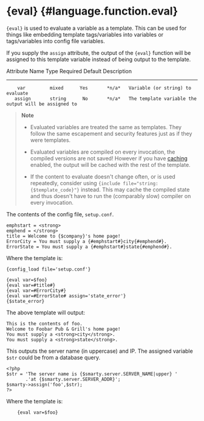 {eval} {#language.function.eval}
======

`{eval}` is used to evaluate a variable as a template. This can be used
for things like embedding template tags/variables into variables or
tags/variables into config file variables.

If you supply the `assign` attribute, the output of the `{eval}`
function will be assigned to this template variable instead of being
output to the template.

   Attribute Name    Type    Required   Default  Description
  ---------------- -------- ---------- --------- ------------------------------------------------------
        var         mixed      Yes       *n/a*   Variable (or string) to evaluate
       assign       string      No       *n/a*   The template variable the output will be assigned to

> **Note**
>
> -   Evaluated variables are treated the same as templates. They follow
>     the same escapement and security features just as if they were
>     templates.
>
> -   Evaluated variables are compiled on every invocation, the compiled
>     versions are not saved! However if you have [caching](#caching)
>     enabled, the output will be cached with the rest of the template.
>
> -   If the content to evaluate doesn\'t change often, or is used
>     repeatedly, consider using
>     `{include file="string:{$template_code}"}` instead. This may cache
>     the compiled state and thus doesn\'t have to run the (comparably
>     slow) compiler on every invocation.
>
The contents of the config file, `setup.conf`.


    emphstart = <strong>
    emphend = </strong>
    title = Welcome to {$company}'s home page!
    ErrorCity = You must supply a {#emphstart#}city{#emphend#}.
    ErrorState = You must supply a {#emphstart#}state{#emphend#}.

      

Where the template is:


    {config_load file='setup.conf'}

    {eval var=$foo}
    {eval var=#title#}
    {eval var=#ErrorCity#}
    {eval var=#ErrorState# assign='state_error'}
    {$state_error}

      

The above template will output:


    This is the contents of foo.
    Welcome to Foobar Pub & Grill's home page!
    You must supply a <strong>city</strong>.
    You must supply a <strong>state</strong>.

      

This outputs the server name (in uppercase) and IP. The assigned
variable `$str` could be from a database query.

     
    <?php
    $str = 'The server name is {$smarty.server.SERVER_NAME|upper} '
           .'at {$smarty.server.SERVER_ADDR}';
    $smarty->assign('foo',$str);
    ?>
     
       

Where the template is:

     
        {eval var=$foo}
     
       
